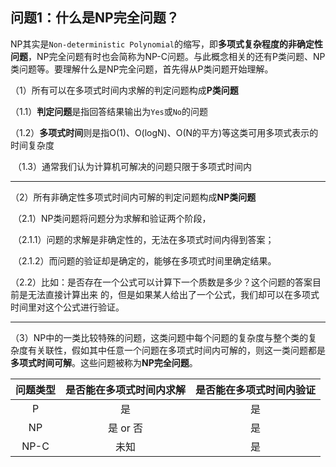 ## 问题1：什么是NP完全问题？

NP其实是`Non-deterministic Polynomial`的缩写，即**多项式复杂程度的非确定性问题**，NP完全问题有时也会简称为NP-C问题。与此概念相关的还有P类问题、NP类问题等。要理解什么是NP完全问题，首先得从P类问题开始理解。

​	（1）所有可以在多项式时间内求解的判定问题构成**P类问题**

​		（1.1）**判定问题**是指回答结果输出为`Yes`或`No`的问题

​		（1.2）**多项式时间**则是指O(1)、O(logN)、O(N的平方)等这类可用多项式表示的时间复杂度

​		（1.3）通常我们认为计算机可解决的问题只限于多项式时间内

------

​	（2）所有非确定性多项式时间内可解的判定问题构成**NP类问题**

​		（2.1）NP类问题将问题分为求解和验证两个阶段，

​			（2.1.1）问题的求解是非确定性的，无法在多项式时间内得到答案；

​			（2.1.2）而问题的验证却是确定的，能够在多项式时间里确定结果。

​		（2.2）比如：是否存在一个公式可以计算下一个质数是多少？这个问题的答案目前是无法直接计算出来			    的，但是如果某人给出了一个公式，我们却可以在多项式时间里对这个公式进行验证。

------

​	（3）NP中的一类比较特殊的问题，这类问题中每个问题的复杂度与整个类的复杂度有关联性，假如其中任意一个问题在多项式时间内可解的，则这一类问题都是**多项式时间可解**。这些问题被称为**NP完全问题**。

| 问题类型 | 是否能在多项式时间内求解 | 是否能在多项式时间内验证 |
| :------: | :----------------------: | :----------------------: |
|    P     |            是            |            是            |
|    NP    |         是 or 否         |            是            |
|   NP-C   |           未知           |            是            |

